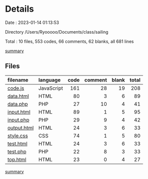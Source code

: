 # Details

Date : 2023-01-14 01:13:53

Directory /Users/Ryooooo/Documents/class/sailing

Total : 10 files,  553 codes, 66 comments, 62 blanks, all 681 lines

[summary](results.md)

## Files
| filename | language | code | comment | blank | total |
| :--- | :--- | ---: | ---: | ---: | ---: |
| [code.js](/code.js) | JavaScript | 161 | 28 | 19 | 208 |
| [data.html](/data.html) | HTML | 80 | 3 | 6 | 89 |
| [data.php](/data.php) | PHP | 27 | 10 | 4 | 41 |
| [input.html](/input.html) | HTML | 89 | 1 | 5 | 95 |
| [input.php](/input.php) | PHP | 29 | 9 | 4 | 42 |
| [output.html](/output.html) | HTML | 24 | 3 | 6 | 33 |
| [style.css](/style.css) | CSS | 74 | 1 | 5 | 80 |
| [test.html](/test.html) | HTML | 24 | 3 | 6 | 33 |
| [test.php](/test.php) | PHP | 22 | 8 | 3 | 33 |
| [top.html](/top.html) | HTML | 23 | 0 | 4 | 27 |

[summary](results.md)